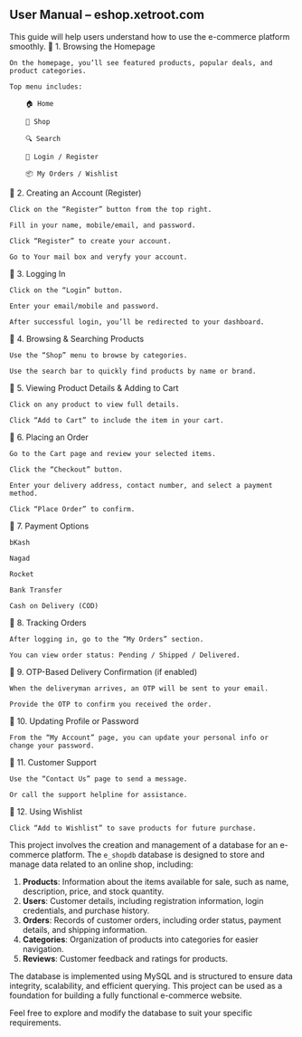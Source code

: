 
## User Manual – eshop.xetroot.com

This guide will help users understand how to use the e-commerce platform smoothly.
🔹 1. Browsing the Homepage

    On the homepage, you’ll see featured products, popular deals, and product categories.

    Top menu includes:

        🏠 Home

        🛒 Shop

        🔍 Search

        🧍 Login / Register

        📦 My Orders / Wishlist

🔹 2. Creating an Account (Register)

    Click on the “Register” button from the top right.

    Fill in your name, mobile/email, and password.

    Click “Register” to create your account.

    Go to Your mail box and veryfy your account.


🔹 3. Logging In

    Click on the “Login” button.

    Enter your email/mobile and password.

    After successful login, you’ll be redirected to your dashboard.

🔹 4. Browsing & Searching Products

    Use the “Shop” menu to browse by categories.

    Use the search bar to quickly find products by name or brand.

🔹 5. Viewing Product Details & Adding to Cart

    Click on any product to view full details.

    Click “Add to Cart” to include the item in your cart.

🔹 6. Placing an Order

    Go to the Cart page and review your selected items.

    Click the “Checkout” button.

    Enter your delivery address, contact number, and select a payment method.

    Click “Place Order” to confirm.

🔹 7. Payment Options

    bKash

    Nagad

    Rocket

    Bank Transfer

    Cash on Delivery (COD)

🔹 8. Tracking Orders

    After logging in, go to the “My Orders” section.

    You can view order status: Pending / Shipped / Delivered.

🔹 9. OTP-Based Delivery Confirmation (if enabled)

    When the deliveryman arrives, an OTP will be sent to your email.

    Provide the OTP to confirm you received the order.

🔹 10. Updating Profile or Password

    From the “My Account” page, you can update your personal info or change your password.

🔹 11. Customer Support

    Use the “Contact Us” page to send a message.

    Or call the support helpline for assistance.

🔹 12. Using Wishlist

    Click “Add to Wishlist” to save products for future purchase.


    
This project involves the creation and management of a database for an e-commerce platform. 
The `e_shopdb` database is designed to store and manage data related to an online shop, including:

1. **Products**: Information about the items available for sale, such as name, description, price, and stock quantity.
2. **Users**: Customer details, including registration information, login credentials, and purchase history.
3. **Orders**: Records of customer orders, including order status, payment details, and shipping information.
4. **Categories**: Organization of products into categories for easier navigation.
5. **Reviews**: Customer feedback and ratings for products.

The database is implemented using MySQL and is structured to ensure data integrity, scalability, and efficient querying.
This project can be used as a foundation for building a fully functional e-commerce website.

Feel free to explore and modify the database to suit your specific requirements.